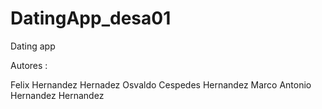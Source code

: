# DatingApp_desa01
Dating app


Autores :

Felix Hernandez Hernadez
Osvaldo Cespedes Hernandez
Marco Antonio Hernandez Hernandez
